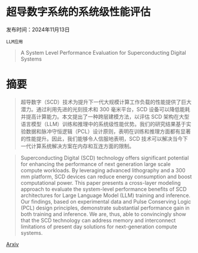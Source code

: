 # 超导数字系统的系统级性能评估

发布时间：2024年11月13日

`LLM应用`

> A System Level Performance Evaluation for Superconducting Digital Systems

# 摘要

> 超导数字（SCD）技术为提升下一代大规模计算工作负载的性能提供了巨大潜力。通过利用先进的光刻技术和 300 毫米平台，SCD 设备可以降低能耗并提高计算能力。本文提出了一种跨层建模方法，以评估 SCD 架构在大型语言模型（LLM）训练和推理中的系统级性能优势。我们的研究结果基于实验数据和脉冲守恒逻辑（PCL）设计原则，表明在训练和推理方面都有显著的性能提升。因此，我们能够令人信服地表明，SCD 技术可以解决当今下一代计算系统解决方案在内存和互连方面的限制。

> Superconducting Digital (SCD) technology offers significant potential for enhancing the performance of next generation large scale compute workloads. By leveraging advanced lithography and a 300 mm platform, SCD devices can reduce energy consumption and boost computational power. This paper presents a cross-layer modeling approach to evaluate the system-level performance benefits of SCD architectures for Large Language Model (LLM) training and inference. Our findings, based on experimental data and Pulse Conserving Logic (PCL) design principles, demonstrate substantial performance gain in both training and inference. We are, thus, able to convincingly show that the SCD technology can address memory and interconnect limitations of present day solutions for next-generation compute systems.

[Arxiv](https://arxiv.org/abs/2411.08645)